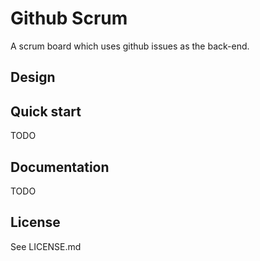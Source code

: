 # Github Scrum

A scrum board which uses github issues as the back-end.


## Design


## Quick start

TODO


## Documentation

TODO


## License

See LICENSE.md


